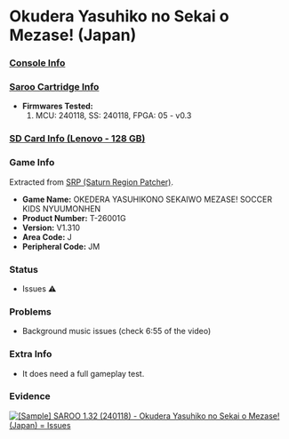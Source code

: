 # Okudera Yasuhiko no Sekai o Mezase! (Japan)

### [Console Info](../../../../../Info/Consoles/VA13/README.md)

### [Saroo Cartridge Info](../../../../../Info/Cartridges/RetroGameParadiseStore/1.32F/README.md)

- <b>Firmwares Tested:</b>
  1. MCU: 240118, SS: 240118, FPGA: 05 - v0.3

### [SD Card Info (Lenovo - 128 GB)](../../../../../Info/SdCards/Lenovo/128GB/fat32/README.md)

### Game Info

Extracted from [SRP (Saturn Region Patcher)](https://segaxtreme.net/resources/saturn-region-patcher.81/download).

- <b>Game Name:</b> OKEDERA YASUHIKONO SEKAIWO MEZASE! SOCCER KIDS NYUUMONHEN
- <b>Product Number:</b> T-26001G
- <b>Version:</b> V1.310
- <b>Area Code:</b> J
- <b>Peripheral Code:</b> JM

### Status

- Issues :warning:

### Problems

- Background music issues (check 6:55 of the video)

### Extra Info

- It does need a full gameplay test.

### Evidence

[![[Sample] SAROO 1.32 (240118) - Okudera Yasuhiko no Sekai o Mezase! (Japan) = Issues](https://img.youtube.com/vi/DDUNuwzx-k4/0.jpg)](https://www.youtube.com/watch?v=DDUNuwzx-k4)
